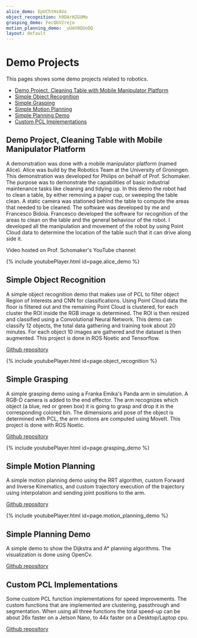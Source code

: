```yaml
---
alice_demo: EpUChtHsAVo
object_recognition: h9DArHZGUMo
grasping_demo: FecQbV2rejo
motion_planning_demo: _uUmV0QUoDQ
layout: default
---
```


# Demo Projects 
This pages shows some demo projects related to robotics.
* [Demo Project, Cleaning Table with Mobile Manipulator Platform](#demo-project-cleaning-table-with-mobile-manipulator-platform)
* [Simple Object Recognition](#simple-object-recognition)
* [Simple Grasping](#simple-grasping)
* [Simple Motion Planning](#simple-motion-planning)
* [Simple Planning Demo](#simple-planning-demo)
* [Custom PCL Implementations](#custom-pcl-implementations)

## Demo Project, Cleaning Table with Mobile Manipulator Platform

A demonstration was done with a mobile manipulator platform (named Alice). Alice was build by the Robotics Team at the University of Groningen. This demonstration was developed for Philips on behalf of Prof. Schomaker. The purpose was to demonstrate the capabilities of basic industrial maintenance tasks like cleaning and tidying up. In this demo the robot had to clean a table, by either removing a paper cup, or sweeping the table clean. A static camera was stationed behind the table to compute the areas that needed to be cleaned. 
The software was developed by me and Francesco Bidoia. Francesco developed the software for recognition of the areas to clean on the table and the general behaviour of the robot. I developed all the manipulation and movement of the robot by using Point Cloud data to determine the location of the table such that it can drive along side it. 

Video hosted on Prof. Schomaker's YouTube channel:

{% include youtubePlayer.html id=page.alice_demo %}

## Simple Object Recognition 
A simple object recognition demo that makes use of PCL to filter object Region of Interests and CNN for classifications. 
Using Point Cloud data the floor is filtered out and the remaining Point Cloud is clustered, for each cluster the ROI inside the RGB image is determined. The ROI is then resized and classified using a Convolutional Neural Network. This demo can classify 12 objects, the total data gathering and training took about 20 minutes. For each object 10 images are gathered and the dataset is then augmented. This project is done in ROS Noetic and Tensorflow.  

[Github repository](https://github.com/riktimmers/simple_object_recognition_demo)


{% include youtubePlayer.html id=page.object_recognition %}


## Simple Grasping
A simple grasping demo using a Franka Emika's Panda arm in simulation. A RGB-D camera is added to the end effector. The arm recognizes which object (a blue, red or green box) it is going to grasp and drop it in the corresponding colored bin. The dimensions and pose of the object is determined with PCL, the arm motions are computed using MoveIt. This project is done with ROS Noetic. 

[Github repository](https://github.com/riktimmers/simple_manipulation_demo)

{% include youtubePlayer.html id=page.grasping_demo %}


## Simple Motion Planning
A simple motion planning demo using the RRT algorithm, custom Forward and Inverse Kinematics, and custom trajectory execution of the trajectory using interpolation and sending joint positions to the arm. 

[Github repository](https://github.com/riktimmers/simple_motion_planning_demo)

{% include youtubePlayer.html id=page.motion_planning_demo %}

## Simple Planning Demo
A simple demo to show the Dijkstra and A* planning algorithms. The visualization is done using OpenCv.  

[Github repository](https://github.com/riktimmers/simple_planning)

## Custom PCL Implementations 

Some custom PCL function implementations for speed improvements. The custom functions that are implemented are clustering, passthrough and segmentation. When using all three functions the total speed-up can be about 26x faster on a Jetson Nano, to 44x faster on a Desktop/Laptop cpu. 

[Github repository](https://github.com/riktimmers/pcl_custom_functions)
